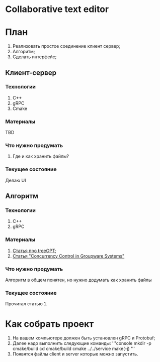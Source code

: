 # Collaborative text editor

# План

1. Реализовать простое соединение клиент сервер;
2. Алгоритм;
3. Сделать интерфейс;

## Клиент-сервер

### Технологии

1. C++
2. gRPC
3. Cmake

### Материалы

TBD

### Что нужно продумать

1. Где и как хранить файлы?

### Текущее состояние

 Делаю UI

## Алгоритм 

### Технологии

1. C++
2. gRPC

### Материалы

1. [Статья про treeOPT](./notes/IgnatCEW02.pdf);
2. [Статья "Concurrency Control in Groupware Systems"](https://www.lri.fr/~mbl/ENS/CSCW/2012/papers/Ellis-SIGMOD89.pdf)

### Что нужно продумать 

Алгоритм в общем понятен, но нужно додумать как хранить файлы

### Текущее состояние

Прочитал статью [1](./notes/IgnatCEW02.pdf).

# Как собрать проект

1. На вашем компьютере должен быть установлен gRPC и Protobuf;
2. Далее надо выполнить следующие команды:
'''console
    mkdir -p cmake/build
    cd cmake/build
    cmake ../../service
    make(-j)
'''
3. Появятся файлы client и server которые можно запустить.
